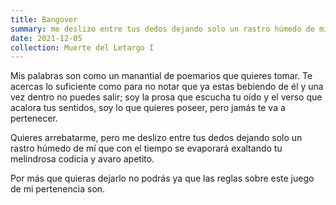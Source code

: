 ```yaml
---
title: Bangover
summary: me deslizo entre tus dedos dejando solo un rastro húmedo de mí que con el tiempo se evaporará exaltando tu melindrosa codicia y avaro apetito.
date: 2021-12-05
collection: Muerte del Letargo I
---
```



Mis palabras son como un 
manantial de poemarios que quieres tomar. 
Te acercas lo suficiente como para 
no notar que ya estas bebiendo de él y 
una vez dentro no puedes salir; soy la 
prosa que escucha tu oído y el verso que 
acalora tus sentidos, soy lo que quieres 
poseer, pero jamás te va a pertenecer.

Quieres arrebatarme, pero me deslizo 
entre tus dedos dejando solo un rastro 
húmedo de mí que con el tiempo se 
evaporará exaltando tu
melindrosa codicia y avaro apetito. 

Por más que quieras dejarlo no podrás 
ya que las reglas sobre este 
juego de mi pertenencia son.
